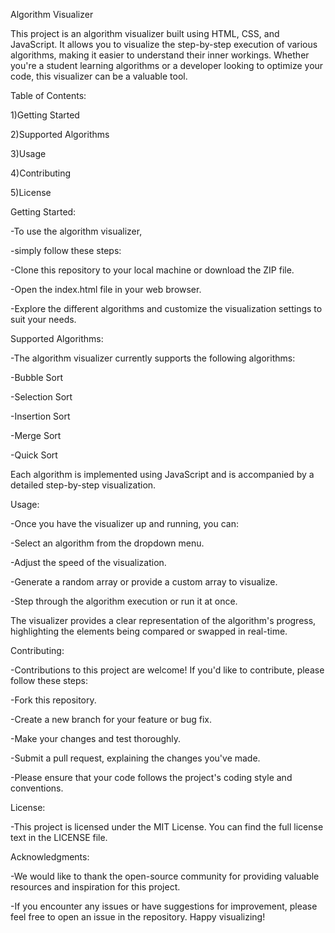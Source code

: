 Algorithm Visualizer

This project is an algorithm visualizer built using HTML, CSS, and JavaScript. It allows you to visualize the step-by-step execution of various algorithms, making it easier to understand their inner workings. Whether you're a student learning algorithms or a developer looking to optimize your code, this visualizer can be a valuable tool.

Table of Contents:

1)Getting Started

2)Supported Algorithms

3)Usage

4)Contributing

5)License

Getting Started:

-To use the algorithm visualizer, 

-simply follow these steps:

-Clone this repository to your local machine or download the ZIP file.

-Open the index.html file in your web browser.

-Explore the different algorithms and customize the visualization settings to suit your needs.

Supported Algorithms:

-The algorithm visualizer currently supports the following algorithms:

-Bubble Sort

-Selection Sort

-Insertion Sort

-Merge Sort

-Quick Sort

Each algorithm is implemented using JavaScript and is accompanied by a detailed step-by-step visualization.

Usage:

-Once you have the visualizer up and running, you can:


-Select an algorithm from the dropdown menu.

-Adjust the speed of the visualization.

-Generate a random array or provide a custom array to visualize.

-Step through the algorithm execution or run it at once.

The visualizer provides a clear representation of the algorithm's progress, highlighting the elements being compared or swapped in real-time.

Contributing:

-Contributions to this project are welcome! If you'd like to contribute, please follow these steps:

-Fork this repository.

-Create a new branch for your feature or bug fix.

-Make your changes and test thoroughly.

-Submit a pull request, explaining the changes you've made.

-Please ensure that your code follows the project's coding style and conventions.

License:

-This project is licensed under the MIT License. You can find the full license text in the LICENSE file.

Acknowledgments:

-We would like to thank the open-source community for providing valuable resources and inspiration for this project.

-If you encounter any issues or have suggestions for improvement, please feel free to open an issue in the repository. Happy visualizing!
